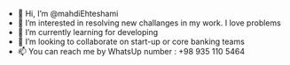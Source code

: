 - 👋 Hi, I’m @mahdiEhteshami
- 👀 I’m interested in resolving new challanges in my work. I love problems
- 🌱 I’m currently learning for developing
- 💞️ I’m looking to collaborate on start-up or core banking teams
- 📫 You can reach me by WhatsUp number : +98 935 110 5464

<!---
mahdiEhteshami/mahdiEhteshami is a ✨ special ✨ repository because its `README.md` (this file) appears on your GitHub profile.
You can click the Preview link to take a look at your changes.
--->
